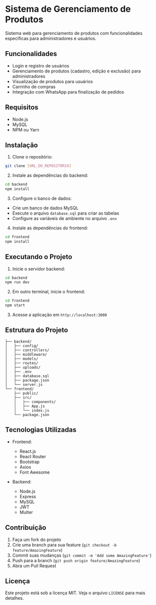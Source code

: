 # Sistema de Gerenciamento de Produtos

Sistema web para gerenciamento de produtos com funcionalidades específicas para administradores e usuários.

## Funcionalidades

- Login e registro de usuários
- Gerenciamento de produtos (cadastro, edição e exclusão) para administradores
- Visualização de produtos para usuários
- Carrinho de compras
- Integração com WhatsApp para finalização de pedidos

## Requisitos

- Node.js
- MySQL
- NPM ou Yarn

## Instalação

1. Clone o repositório:
```bash
git clone [URL_DO_REPOSITÓRIO]
```

2. Instale as dependências do backend:
```bash
cd backend
npm install
```

3. Configure o banco de dados:
- Crie um banco de dados MySQL
- Execute o arquivo `database.sql` para criar as tabelas
- Configure as variáveis de ambiente no arquivo `.env`

4. Instale as dependências do frontend:
```bash
cd frontend
npm install
```

## Executando o Projeto

1. Inicie o servidor backend:
```bash
cd backend
npm run dev
```

2. Em outro terminal, inicie o frontend:
```bash
cd frontend
npm start
```

3. Acesse a aplicação em `http://localhost:3000`

## Estrutura do Projeto

```
├── backend/
│   ├── config/
│   ├── controllers/
│   ├── middleware/
│   ├── models/
│   ├── routes/
│   ├── uploads/
│   ├── .env
│   ├── database.sql
│   ├── package.json
│   └── server.js
└── frontend/
    ├── public/
    ├── src/
    │   ├── components/
    │   ├── App.js
    │   └── index.js
    └── package.json
```

## Tecnologias Utilizadas

- Frontend:
  - React.js
  - React Router
  - Bootstrap
  - Axios
  - Font Awesome

- Backend:
  - Node.js
  - Express
  - MySQL
  - JWT
  - Multer

## Contribuição

1. Faça um fork do projeto
2. Crie uma branch para sua feature (`git checkout -b feature/AmazingFeature`)
3. Commit suas mudanças (`git commit -m 'Add some AmazingFeature'`)
4. Push para a branch (`git push origin feature/AmazingFeature`)
5. Abra um Pull Request

## Licença

Este projeto está sob a licença MIT. Veja o arquivo `LICENSE` para mais detalhes. 